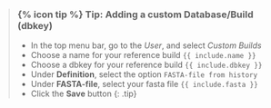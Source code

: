 > ### {% icon tip %} Tip: Adding a custom Database/Build (dbkey)
> - In the top menu bar, go to the *User*, and select *Custom Builds*
> - Choose a name for your reference build `{{ include.name }}`
> - Choose a dbkey for your reference build `{{ include.dbkey }}`
> - Under **Definition**, select the option `FASTA-file from history`
> - Under **FASTA-file**, select your fasta file `{{ include.fasta }}`
> - Click the **Save** button
{: .tip}